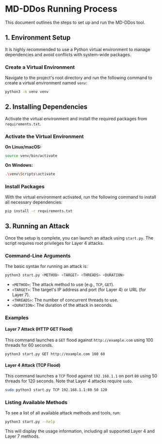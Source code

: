 # MD-DDos Running Process

This document outlines the steps to set up and run the MD-DDos tool.

## 1. Environment Setup

It is highly recommended to use a Python virtual environment to manage dependencies and avoid conflicts with system-wide packages.

### Create a Virtual Environment

Navigate to the project's root directory and run the following command to create a virtual environment named `venv`:

```bash
python3 -m venv venv
```

## 2. Installing Dependencies

Activate the virtual environment and install the required packages from `requirements.txt`.

### Activate the Virtual Environment

**On Linux/macOS:**

```bash
source venv/bin/activate
```

**On Windows:**

```bash
.\venv\Scripts\activate
```

### Install Packages

With the virtual environment activated, run the following command to install all necessary dependencies:

```bash
pip install -r requirements.txt
```

## 3. Running an Attack

Once the setup is complete, you can launch an attack using `start.py`. The script requires root privileges for Layer 4 attacks.

### Command-Line Arguments

The basic syntax for running an attack is:

```bash
python3 start.py <METHOD> <TARGET> <THREADS> <DURATION>
```

-   `<METHOD>`: The attack method to use (e.g., `TCP`, `GET`).
-   `<TARGET>`: The target's IP address and port (for Layer 4) or URL (for Layer 7).
-   `<THREADS>`: The number of concurrent threads to use.
-   `<DURATION>`: The duration of the attack in seconds.

### Examples

#### Layer 7 Attack (HTTP GET Flood)

This command launches a `GET` flood against `http://example.com` using 100 threads for 60 seconds.

```bash
python3 start.py GET http://example.com 100 60
```

#### Layer 4 Attack (TCP Flood)

This command launches a `TCP` flood against `192.168.1.1` on port `80` using 50 threads for 120 seconds. Note that Layer 4 attacks require `sudo`.

```bash
sudo python3 start.py TCP 192.168.1.1:80 50 120
```

### Listing Available Methods

To see a list of all available attack methods and tools, run:

```bash
python3 start.py --help
```

This will display the usage information, including all supported Layer 4 and Layer 7 methods.

